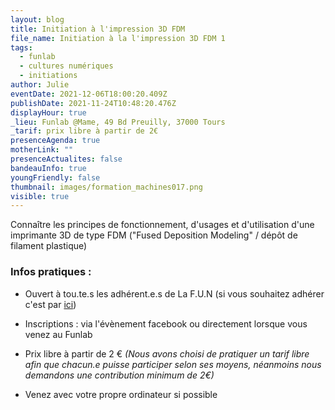 ```yaml
---
layout: blog
title: Initiation à l'impression 3D FDM
file_name: Initiation à la l'impression 3D FDM 1
tags:
  - funlab
  - cultures numériques
  - initiations
author: Julie
eventDate: 2021-12-06T18:00:20.409Z
publishDate: 2021-11-24T10:48:20.476Z
displayHour: true
_lieu: Funlab @Mame, 49 Bd Preuilly, 37000 Tours
_tarif: prix libre à partir de 2€
presenceAgenda: true
motherLink: ""
presenceActualites: false
bandeauInfo: true
youngFriendly: false
thumbnail: images/formation_machines017.png
visible: true
---
```

Connaître les principes de fonctionnement, d'usages et d'utilisation d'une imprimante 3D de type FDM ("Fused Deposition Modeling" / dépôt de filament plastique)

### Infos pratiques :

* Ouvert à tou.te.s les adhérent.e.s de La F.U.N
(si vous souhaitez adhérer c'est par [ici](https://www.helloasso.com/associations/la-fabrique-d-usages-numeriques/adhesions/adhesion-funlab-fablab-de-tours))

* Inscriptions :
via l'évènement facebook
ou directement lorsque vous venez au Funlab

* Prix libre à partir de 2 €
*(Nous avons choisi de pratiquer un tarif libre afin que chacun.e puisse participer selon ses moyens, néanmoins nous demandons une contribution minimum de 2€)*

* Venez avec votre propre ordinateur si possible 